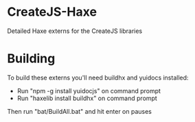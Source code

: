 CreateJS-Haxe
=============

Detailed Haxe externs for the CreateJS libraries

Building
=============

To build these externs you'll need buildhx and yuidocs installed:

* Run "npm -g install yuidocjs" on command prompt
* Run "haxelib install buildhx" on command prompt

Then run "bat/BuildAll.bat" and hit enter on pauses
